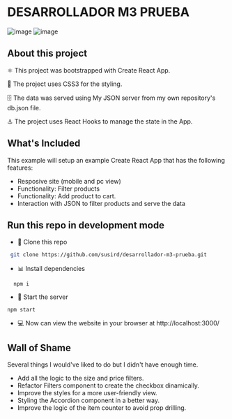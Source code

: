 # DESARROLLADOR M3 PRUEBA


![image](https://user-images.githubusercontent.com/42523734/143502132-b8d3f042-193d-4fb0-bfc8-d642d09b5b7a.png)
![image](https://user-images.githubusercontent.com/42523734/143502169-e905e0c0-8c16-406b-8c04-d33610b37b4d.png)

## About this project
⚛️ This project was bootstrapped with Create React App.

🎨 The project uses CSS3 for the styling.

🗄 The data was served using My JSON server from my own repository's db.json file.

⚓️ The project uses React Hooks to manage the state in the App.

## What's Included

This example will setup an example Create React App that has the
following features:

- Resposive site (mobile and pc view)
- Functionality: Filter products 
- Functionality: Add product to cart.
- Interaction with JSON to filter products and serve the data

## Run this repo in development mode

- 🐑 Clone this repo
```bash
 git clone https://github.com/susird/desarrollador-m3-prueba.git
```
- 📊 Install dependencies
```
  npm i
```
- 🏁 Start the server
```
npm start
```
- 💻 Now can view the website in your browser at http://localhost:3000/

## Wall of Shame

Several things I would've liked to do but I didn't have enough time. 

- Add all the logic to the size and price filters.
- Refactor Filters component to create the checkbox dinamically.
- Improve the styles for a more user-friendly view.
- Styling the Accordion component in a better way.
- Improve the logic of the item counter to avoid prop drilling.
